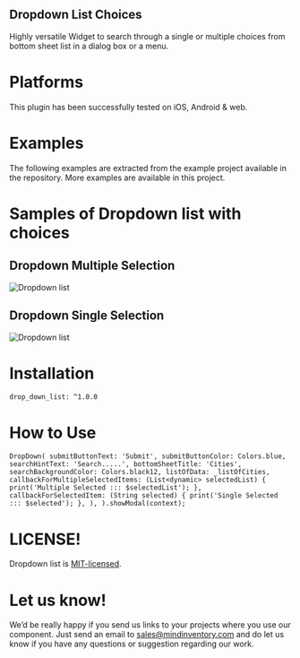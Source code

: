 ## Dropdown List Choices 
Highly versatile Widget to search through a single or multiple choices from bottom sheet list in a dialog box or a menu.

# Platforms
This plugin has been successfully tested on iOS, Android & web.

# Examples 
The following examples are extracted from the example project available in the repository. More examples are available in this project.

# Samples of Dropdown list with choices

## Dropdown Multiple Selection 
![Dropdown list](file:///Users/mac-00022/Desktop/drop_down_multiple_selection.gif)

## Dropdown Single Selection 
![Dropdown list](file:///Users/mac-00022/Desktop/drop_down_single_selection.gif)

# Installation
`drop_down_list: ^1.0.0`

# How to Use
`DropDown(
submitButtonText: 'Submit',
submitButtonColor: Colors.blue,
searchHintText: 'Search.....',
bottomSheetTitle: 'Cities',
searchBackgroundColor: Colors.black12,
listOfData: _listOfCities,
callbackForMultipleSelectedItems: (List<dynamic> selectedList) {
print('Multiple Selected ::: $selectedList');
},
callbackForSelectedItem: (String selected) {
print('Single Selected ::: $selected');
},
),
).showModal(context);
`

# LICENSE!

Dropdown list is [MIT-licensed](/LICENSE).

# Let us know!

We’d be really happy if you send us links to your projects where you use our component. Just send an email to sales@mindinventory.com and do let us know if you have any questions or suggestion regarding our work.


